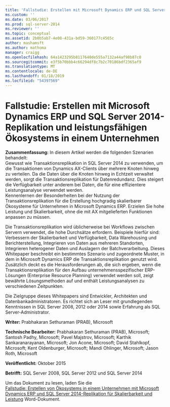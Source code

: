 ```yaml
---
title: 'Fallstudie: Erstellen mit Microsoft Dynamics ERP und SQL Server 2014-Replikation und leistungsfähigen Ökosystems in einem Unternehmen | Microsoft-Dokumentation'
ms.custom: ''
ms.date: 03/06/2017
ms.prod: sql-server-2014
ms.reviewer: ''
ms.topic: conceptual
ms.assetid: 2b0b5ab7-4e08-431a-bd59-360177c4565c
author: mashamsft
ms.author: mathoma
manager: craigg
ms.openlocfilehash: 64a1423295b8117640de555a7132a44af98b87c0
ms.sourcegitcommit: e3f5b70bbb4c66294df8c7b2c70186bdf2365af9
ms.translationtype: MT
ms.contentlocale: de-DE
ms.lasthandoff: 01/18/2019
ms.locfileid: "54397569"
---
```

# <a name="case-study-building-an-enterprise-ecosystem-with-microsoft-dynamics-erp-and-sql-server-2014-replication-for-scalability-and-performance"></a>Fallstudie: Erstellen mit Microsoft Dynamics ERP und SQL Server 2014-Replikation und leistungsfähigen Ökosystems in einem Unternehmen

  **Zusammenfassung:** In diesem Artikel werden die folgenden Szenarien behandelt:  
Gewusst wie Transaktionsreplikation in SQL Server 2014 zu verwenden, um die Transaktionen von Dynamics AX-Clients über mehrere Knoten hinweg zu verteilen. Da die Daten über die Knoten hinweg in Echtzeit verwaltet werden, sorgt die Transaktionsreplikation für Datenredundanz. Dies steigert die Verfügbarkeit unter anderem bei Daten, die für eine effizientere Leistungsanalyse verwendet werden.  
Kennenlernen der Besonderheiten bei der Nutzung der Transaktionsreplikation für die Erstellung hochgradig skalierbarer Ökosysteme für Unternehmen in Microsoft Dynamics ERP. Erzielen Sie hohe Leistung und Skalierbarkeit, ohne die mit AX mitgelieferten Funktionen anpassen zu müssen.  
  
 Die Transaktionsreplikation wird üblicherweise bei Workflows zwischen Servern verwendet, die hohe Durchsätze erfordern. Beispiele hierfür sind: Verbessern der Skalierbarkeit und Verfügbarkeit, Data Warehousing und Berichterstellung, Integrieren von Daten aus mehreren Standorten, Integrieren heterogener Daten und Auslagern der Batchverarbeitung. Dieses Whitepaper beschreibt ein bestimmtes Szenario und zugeordnete Muster, in dem in Microsoft Dynamics ERP die Transaktionsreplikation genutzt wird. Zusätzlich deckt es die Herausforderungen ab, die sich ergeben, wenn die Transaktionsreplikation für den Aufbau unternehmensspezifischer ERP-Lösungen (Enterprise Resource Planning) verwendet werden soll, zeigt bewährte Lösungsmethoden auf und enthält Leistungsanalysen zu verschiedenen Zeitpunkten.  
  
 Die Zielgruppe dieses Whitepapers sind Entwickler, Architekten und Datenbankadministratoren. Es richtet sich an Leser mit grundlegenden Kenntnissen in SQL Server 2008, 2012 oder 2014 sowie Erfahrung als SQL Server-Administrator.  
  
 **Writer:** Prabhakaran Sethuraman (PRAB), Microsoft  
  
 **Technische Bearbeiter:** Prabhakaran Sethuraman (PRAB), Microsoft; Santosh Padhy, Microsoft; Pavel Majstrov, Microsoft; Karthik Sankaranarayanan, Microsoft; Jon Acone, Microsoft; David Stahlkopf, Microsoft; Kent Oldenburger, Microsoft; Mandi Ohlinger, Microsoft; Jason Roth, Microsoft  
  
 **Veröffentlicht:** Oktober 2015  
  
 **Betrifft:** SQL Server 2008, SQL Server 2012 und SQL Server 2014  
  
 Um das Dokument zu lesen, laden Sie die  
        [Fallstudie: Erstellen von Ökosystems in einem Unternehmen mit Microsoft Dynamics ERP und SQL Server 2014-Replikation für Skalierbarkeit und Leistung](https://download.microsoft.com/download/D/2/0/D20E1C5F-72EA-4505-9F26-FEF9550EFD44/A%20Case%20Study%20Using%20Replication%20to%20Build%20an%20Enterprise%20Ecosystem%20in%20Microsoft%20Dynamics%20ERP%20for%20Scalability%20and%20Performance.docx) Word-Dokument.  
  
  
